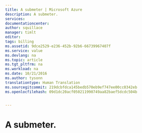 ```yaml
---
title: A submeter | Microsoft Azure
description: A submeter.
services: 
documentationcenter: 
author: squillace
manager: timlt
editor: 
tags: billing
ms.assetid: 9dce2529-e236-452b-92b6-66739967407f
ms.service: value
ms.devlang: na
ms.topic: article
ms.tgt_pltfrm: na
ms.workload: na
ms.date: 10/21/2016
ms.author: tysonn
translationtype: Human Translation
ms.sourcegitcommit: 219dcbfdca145bedb570eb9ef747ee00cc0342eb
ms.openlocfilehash: 09d1dc20acf050211990749aa82baef5dcdc504b


---
```

# <a name="to-be-submitted"></a>A submeter.



<!--HONumber=Nov16_HO2-->


